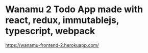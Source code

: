 # Wanamu 2 Todo App made with react, redux, immutablejs, typescript, webpack

https://wanamu-frontend-2.herokuapp.com/
